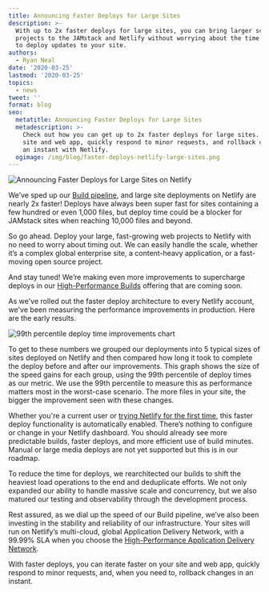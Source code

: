```yaml
---
title: Announcing Faster Deploys for Large Sites
description: >-
  With up to 2x faster deploys for large sites, you can bring larger scale
  projects to the JAMstack and Netlify without worrying about the time it takes
  to deploy updates to your site.
authors:
  - Ryan Neal
date: '2020-03-25'
lastmod: '2020-03-25'
topics:
  - news
tweet: ''
format: blog
seo:
  metatitle: Announcing Faster Deploys for Large Sites
  metadescription: >-
    Check out how you can get up to 2x faster deploys for large sites. Iterate faster on your
    site and web app, quickly respond to minor requests, and rollback changes in
    an instant with Netlify.
  ogimage: /img/blog/faster-deploys-netlify-large-sites.png
---
```

![Announcing Faster Deploys for Large Sites on Netlify](/img/blog/faster-deploys-netlify-large-sites-no-cta.png)

We’ve sped up our [Build pipeline](https://www.netlify.com/products/build/), and large site deployments on Netlify are nearly 2x faster! Deploys have always been super fast for sites containing a few hundred or even 1,000 files, but deploy time could be a blocker for JAMstack sites when reaching 10,000 files and beyond.

So go ahead. Deploy your large, fast-growing web projects to Netlify with no need to worry about timing out. We can easily handle the scale, whether it’s a complex global enterprise site, a content-heavy application, or a fast-moving open source project.

And stay tuned! We’re making even more improvements to supercharge deploys in our [High-Performance Builds](https://www.netlify.com/enterprise/) offering that are coming soon.

As we've rolled out the faster deploy architecture to every Netlify account, we've been measuring the performance improvements in production. Here are the early results.

![99th percentile deploy time improvements chart](/img/blog/99th-percentile-deploy-time-improvements-chart.png)

To get to these numbers we grouped our deployments into 5 typical sizes of sites deployed on Netlify and then compared how long it took to complete the deploy before and after our improvements. This graph shows the size of the speed gains for each group, using the 99th percentile of deploy times as our metric. We use the 99th percentile to measure this as performance matters most in the worst-case scenario. The more files in your site, the bigger the improvement seen with these changes.

Whether you're a current user or [trying Netlify for the first time](https://app.netlify.com/signup), this faster deploy functionality is automatically enabled. There’s nothing to configure or change in your Netlify dashboard. You should already see more predictable builds, faster deploys, and more efficient use of build minutes. Manual or large media deploys are not yet supported but this is in our roadmap.

To reduce the time for deploys, we rearchitected our builds to shift the heaviest load operations to the end and deduplicate efforts. We not only expanded our ability to handle massive scale and concurrency, but we also matured our testing and observability through the development process.

Rest assured, as we dial up the speed of our Build pipeline, we’ve also been investing in the stability and reliability of our infrastructure. Your sites will run on Netlify’s multi-cloud, global Application Delivery Network, with a 99.99% SLA when you choose the [High-Performance Application Delivery Network](https://www.netlify.com/enterprise/).

With faster deploys, you can iterate faster on your site and web app, quickly respond to minor requests, and, when you need to, rollback changes in an instant.
